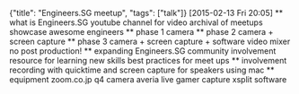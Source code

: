 {"title": "Engineers.SG meetup", "tags": ["talk"]}
[2015-02-13 Fri 20:05]
** what is Engineers.SG
youtube channel for video archival of meetups
showcase awesome engineers
** phase 1
camera
** phase 2
camera + screen capture
** phase 3
camera + screen capture + software video mixer
no post production!
** expanding Engineers.SG
community involvement
resource for learning new skills
best practices for meet ups
** involvement
recording with quicktime and screen capture
for speakers using mac
** equipment
zoom.co.jp q4 camera
averia live gamer capture
xsplit software
